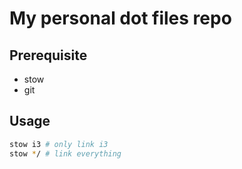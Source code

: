 # My personal dot files repo 

## Prerequisite  
+ stow
+ git  

## Usage
```bash
stow i3 # only link i3
stow */ # link everything
```

